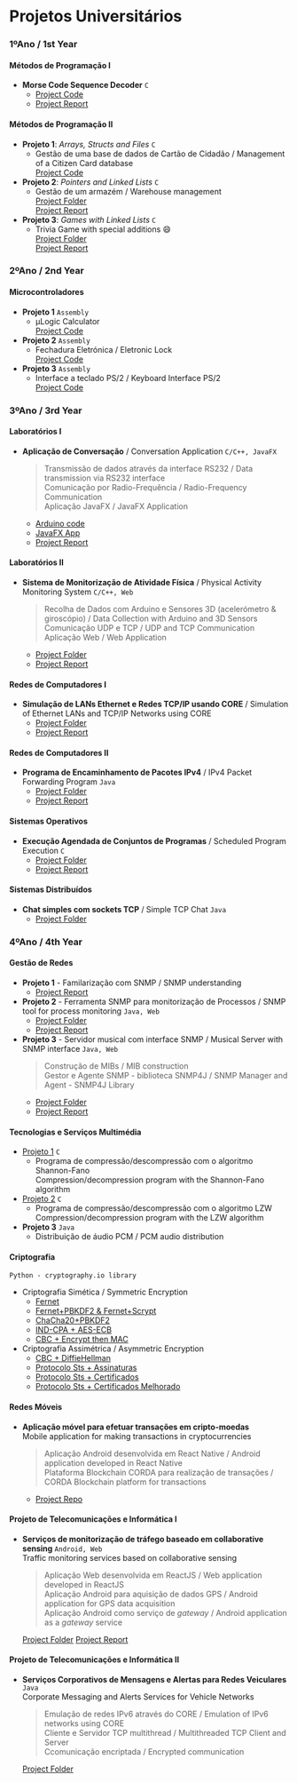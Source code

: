 # Projetos Universitários

### 1ºAno / 1st Year
#### Métodos de Programação I 
- **Morse Code Sequence Decoder** ``C``
  - [Project Code](1ºAno/MP1/projetoMP1.c)
  - [Project Report](1ºAno/MP1/projeto-MIETI1617-MP1-a82157.pdf)
#### Métodos de Programação II
- **Projeto 1**: *Arrays, Structs and Files* ``C``
  - Gestão de uma base de dados de Cartão de Cidadão / Management of a Citizen Card database  
  [Project Code](1ºAno/MP2/Projeto%201/mp216TP1Gr06.c)
- **Projeto 2**: *Pointers and Linked Lists* ``C``
  - Gestão de um armazém / Warehouse management  
  [Project Folder](1ºAno/MP2/Projeto%202/Storage)  
  [Project Report](1ºAno/MP2/Projeto%202/mp216TP2Gr06.pdf)
- **Projeto 3**: *Games with Linked Lists* ``C``
  - Trivia Game with special additions :smile:  
  [Project Folder](1ºAno/MP2/Projeto%203/QUIZZER)  
  [Project Report](1ºAno/MP2/Projeto%203/mp216TP3Gr06.pdf)


### 2ºAno / 2nd Year
#### Microcontroladores
- **Projeto 1** ``Assembly``
  - µLogic Calculator  
  [Project Code](2ºAno/Microcontroladores/Calculator/calc.a51)
- **Projeto 2** ``Assembly``
  - Fechadura Eletrónica / Eletronic Lock  
  [Project Code](2ºAno/Microcontroladores/Locker/loc.a51)
- **Projeto 3** ``Assembly``
  - Interface a teclado PS/2 / Keyboard Interface PS/2  
  [Project Code](2ºAno/Microcontroladores/PS2%20Interface/projeto.a51)
  
 
### 3ºAno / 3rd Year
#### Laboratórios I
- **Aplicação de Conversação** / Conversation Application ``C/C++, JavaFX``
  > Transmissão de dados através da interface RS232 / Data transmission via RS232 interface  
  > Comunicação por Radio-Frequência / Radio-Frequency Communication  
  > Aplicação JavaFX / JavaFX Application
  - [Arduino code](3ºAno/LTI1/arduino.ino)
  - [JavaFX App](3ºAno/LTI1/Chat)
  - [Project Report](3ºAno/LTI1/A4-G3.pdf)
  
#### Laboratórios II
- **Sistema de Monitorização de Atividade Física** / Physical Activity Monitoring System ``C/C++, Web``
   > Recolha de Dados com Arduino e Sensores 3D (acelerómetro & giroscópio) / Data Collection with Arduino and 3D Sensors  
   > Comunicação UDP e TCP / UDP and TCP Communication  
   > Aplicação Web / Web Application  
  - [Project Folder](3ºAno/LTI2/Projeto)
  - [Project Report](3ºAno/LTI2/RF-G7.pdf)
  
#### Redes de Computadores I
- **Simulação de LANs Ethernet e Redes TCP/IP usando CORE** / Simulation of Ethernet LANs and TCP/IP Networks using CORE
  - [Project Folder](3ºAno/Redes1/Ficheiros%20CORE)
  - [Project Report](3ºAno/Redes1/Relatório.pdf)

#### Redes de Computadores II
- **Programa de Encaminhamento de Pacotes IPv4** / IPv4 Packet Forwarding Program ``Java``
  - [Project Folder](3ºAno/Redes2/Projeto)
  - [Project Report](3ºAno/Redes2/Relatório.pdf)

#### Sistemas Operativos
- **Execução Agendada de Conjuntos de Programas** / Scheduled Program Execution ``C``
  - [Project Folder](3ºAno/SO/Projeto)
  - [Project Report](3ºAno/SO/SO-G6.pdf)

#### Sistemas Distribuídos
- **Chat simples com sockets TCP** / Simple TCP Chat ``Java``
  - [Project Folder](3ºAno/SD/Projeto)
### 4ºAno / 4th Year
#### Gestão de Redes
- **Projeto 1** - Familarização com SNMP / SNMP understanding
  - [Project Report](4ºAno/GR/TP1/Relatório.pdf)
- **Projeto 2** - Ferramenta SNMP para monitorização de Processos / SNMP tool for process monitoring ``Java, Web``
  - [Project Folder](4ºAno/GR/TP1/Projeto)
  - [Project Report](4ºAno/GR/TP2/Relatório.pdf)
- **Projeto 3** - Servidor musical com interface SNMP / Musical Server with SNMP interface ``Java, Web``
    > Construção de MIBs / MIB construction  
    > Gestor e Agente SNMP - biblioteca SNMP4J / SNMP Manager and Agent - SNMP4J Library
  - [Project Folder](4ºAno/GR/TP3/Projeto)
  - [Project Report](4ºAno/GR/TP3/Relatório.pdf)

#### Tecnologias e Serviços Multimédia
- [Projeto 1](4ºAno/TSM/TP1) ``C``
  - Programa de compressão/descompressão com o algoritmo Shannon-Fano  
  Compression/decompression program with the Shannon-Fano algorithm
- [Projeto 2](4ºAno/TSM/TP2) ``C``
  - Programa de compressão/descompressão com o algoritmo LZW  
  Compression/decompression program with the LZW algorithm
- **Projeto 3** ``Java``
  - Distribuição de áudio PCM / PCM audio distribution  
  
#### Criptografia
``Python - cryptography.io library``
- Criptografia Simética / Symmetric Encryption
  - [Fernet](4ºAno/Cripto/G1)
  - [Fernet+PBKDF2 & Fernet+Scrypt](4ºAno/Cripto/G2)
  - [ChaCha20+PBKDF2](4ºAno/Cripto/G3)
  - [IND-CPA + AES-ECB](4ºAno/Cripto/G4)
  - [CBC + Encrypt then MAC](4ºAno/Cripto/G5)
- Criptografia Assimétrica / Asymmetric Encryption
  - [CBC + DiffieHellman](4ºAno/Cripto/G6)
  - [Protocolo Sts + Assinaturas](4ºAno/Cripto/G7)
  - [Protocolo Sts + Certificados](4ºAno/Cripto/G8)
  - [Protocolo Sts + Certificados Melhorado](4ºAno/Cripto/CliServ)

#### Redes Móveis
- **Aplicação móvel para efetuar transações em cripto-moedas**  
Mobile application for making transactions in cryptocurrencies
  > Aplicação Android desenvolvida em React Native / Android application developed in React Native  
  > Plataforma Blockchain CORDA para realização de transações / CORDA Blockchain platform for transactions
  - [Project Repo](https://github.com/leandroalves99/rm-project)

#### Projeto de Telecomunicações e Informática I
- **Serviços de monitorização de tráfego baseado em collaborative sensing** ``Android, Web``  
Traffic monitoring services based on collaborative sensing
  > Aplicação Web desenvolvida em ReactJS / Web application developed in ReactJS  
  > Aplicação Android para aquisição de dados GPS / Android application for GPS data acquisition  
  > Aplicação Android como serviço de *gateway* /  Android application as a *gateway* service  
  
  [Project Folder](4ºAno/PTI1/Projeto)
  [Project Report](4ºAno/PTI1/Relatório.pdf)
#### Projeto de Telecomunicações e Informática II
- **Serviços Corporativos de Mensagens e Alertas para Redes Veiculares** ``Java``  
Corporate Messaging and Alerts Services for Vehicle Networks
  > Emulação de redes IPv6 através do CORE / Emulation of IPv6 networks using CORE  
  > Cliente e Servidor TCP multithread / Multithreaded TCP Client and Server  
  > Ccomunicação encriptada / Encrypted communication  

  [Project Folder](4ºAno/PTI2/Projeto)
